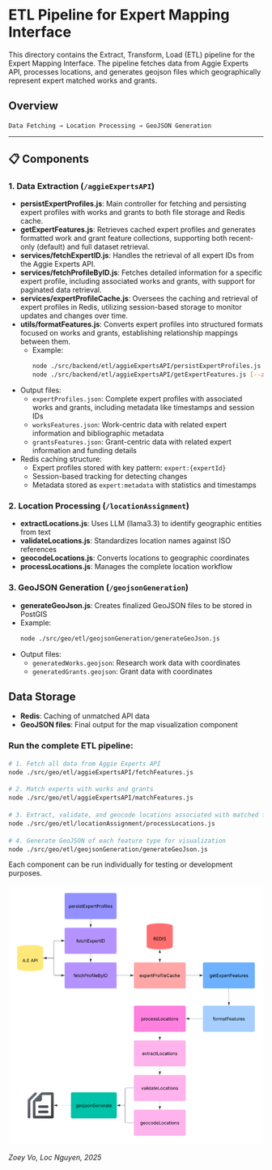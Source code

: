 # ETL Pipeline for Expert Mapping Interface

This directory contains the Extract, Transform, Load (ETL) pipeline for the Expert Mapping Interface. The pipeline fetches data from Aggie Experts API, processes locations, and generates geojson files which geographically represent expert matched works and grants.

## Overview

```
Data Fetching → Location Processing → GeoJSON Generation 
```

---

## 📋 Components

### 1. Data Extraction (`/aggieExpertsAPI`)

- **persistExpertProfiles.js**: Main controller for fetching and persisting expert profiles with works and grants to both file storage and Redis cache.
- **getExpertFeatures.js**: Retrieves cached expert profiles and generates formatted work and grant feature collections, supporting both recent-only (default) and full dataset retrieval.
- **services/fetchExpertID.js**: Handles the retrieval of all expert IDs from the Aggie Experts API.
- **services/fetchProfileByID.js**: Fetches detailed information for a specific expert profile, including associated works and grants, with support for paginated data retrieval.
- **services/expertProfileCache.js**: Oversees the caching and retrieval of expert profiles in Redis, utilizing session-based storage to monitor updates and changes over time.
- **utils/formatFeatures.js**: Converts expert profiles into structured formats focused on works and grants, establishing relationship mappings between them.
  - Example:
    ```bash
    node ./src/backend/etl/aggieExpertsAPI/persistExpertProfiles.js [numExperts=1] [worksLimit=5] [grantsLimit=5]
    node ./src/backend/etl/aggieExpertsAPI/getExpertFeatures.js [--all]
    ```
- Output files:
  - `expertProfiles.json`: Complete expert profiles with associated works and grants, including metadata like timestamps and session IDs
  - `worksFeatures.json`: Work-centric data with related expert information and bibliographic metadata
  - `grantsFeatures.json`: Grant-centric data with related expert information and funding details
- Redis caching structure:
  - Expert profiles stored with key pattern: `expert:{expertId}`
  - Session-based tracking for detecting changes
  - Metadata stored as `expert:metadata` with statistics and timestamps

### 2. Location Processing (`/locationAssignment`)

- **extractLocations.js**: Uses LLM (llama3.3) to identify geographic entities from text
- **validateLocations.js**: Standardizes location names against ISO references
- **geocodeLocations.js**: Converts locations to geographic coordinates
- **processLocations.js**: Manages the complete location workflow

### 3. GeoJSON Generation (`/geojsonGeneration`)

- **generateGeoJson.js**: Creates finalized GeoJSON files to be stored in PostGIS
- Example:
    ```bash
    node ./src/geo/etl/geojsonGeneration/generateGeoJson.js
    ```
- Output files:
  - `generatedWorks.geojson`:  Research work data with coordinates
  - `generatedGrants.geojson`: Grant data with coordinates

## Data Storage

- **Redis**: Caching of unmatched API data
- **GeoJSON files**: Final output for the map visualization component

### Run the complete ETL pipeline:

```bash
# 1. Fetch all data from Aggie Experts API
node ./src/geo/etl/aggieExpertsAPI/fetchFeatures.js

# 2. Match experts with works and grants
node ./src/geo/etl/aggieExpertsAPI/matchFeatures.js

# 3. Extract, validate, and geocode locations associated with matched features
node ./src/geo/etl/locationAssignment/processLocations.js

# 4. Generate GeoJSON of each feature type for visualization
node ./src/geo/etl/geojsonGeneration/generateGeoJson.js
```

Each component can be run individually for testing or development purposes.

![ETL Pipeline Diagram](../../assets/etl.png)

*Zoey Vo, Loc Nguyen, 2025*
